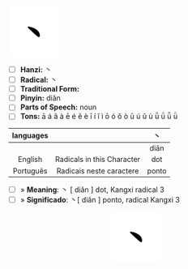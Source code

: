 <a href="https://en.m.wikipedia.org/wiki/File:%E4%B8%B6-order.gif" target="blank"><img align="center" src="https://github.com/DeiseFreire/Chinese_dictionary/blob/main/Hanzi%20%E4%B8%B6/%E4%B8%B6.gif" alt="" height="100" /></a> 

- [ ] **Hanzi:** 丶
- [ ] **Radical:** 丶 
- [ ] **Traditional Form:**
- [ ] **Pinyin:** diǎn
- [ ] **Parts of Speech:** noun
- [ ] **Tons:** ā á ǎ à ē é ě è ī í ǐ ì ō ó ǒ ò ū ú ǔ ù ǖ ǘ ǚ ǜ 

| languages |  | 丶 |
| :---: | :---: | :---: |
|  |   | diǎn | 
| English | Radicals in this Character | dot  | 
| Português |Radicais neste caractere | ponto |

- [ ] » **Meaning**: 丶 [ diǎn ] dot, Kangxi radical 3
- [ ] » **Significado**: 丶[ diǎn ] ponto, radical Kangxi 3

<p align="center">
<a href="https://en.m.wikipedia.org/wiki/File:%E4%B8%B6-order.gif" target="blank"><img align="center" src="https://github.com/DeiseFreire/Chinese_dictionary/blob/main/Hanzi%20%E4%B8%B6/%E4%B8%B6.gif" alt="" height="100" /></a> 
</p>
